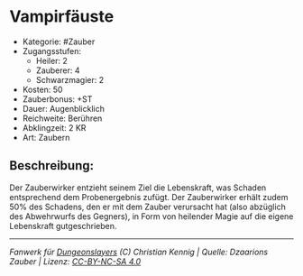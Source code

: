 # Vampirfäuste

- Kategorie: #Zauber
- Zugangsstufen:
  - Heiler: 2
  - Zauberer: 4
  - Schwarzmagier: 2
- Kosten: 50
- Zauberbonus: +ST
- Dauer: Augenblicklich
- Reichweite: Berühren
- Abklingzeit: 2 KR
- Art: Zaubern

## Beschreibung:

Der Zauberwirker entzieht seinem Ziel die Lebenskraft, was Schaden entsprechend dem Probenergebnis zufügt. Der Zauberwirker erhält zudem 50% des Schadens, den er mit dem Zauber verursacht hat (also abzüglich des Abwehrwurfs des Gegners), in Form von heilender Magie auf die eigene Lebenskraft gutgeschrieben.

---

_Fanwerk für [Dungeonslayers](https://www.dungeonslayers.net/) (C) Christian Kennig | Quelle: Dzaarions Zauber | Lizenz: [CC-BY-NC-SA 4.0](https://creativecommons.org/licenses/by-nc-sa/4.0/deed.de)_
